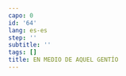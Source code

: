 ```yaml
---
capo: 0
id: '64'
lang: es-es
step: ''
subtitle: ''
tags: []
title: EN MEDIO DE AQUEL GENTÍO
---
```

